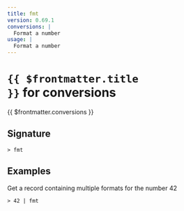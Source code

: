 ```yaml
---
title: fmt
version: 0.69.1
conversions: |
  Format a number
usage: |
  Format a number
---
```


# <code>{{ $frontmatter.title }}</code> for conversions

<div style='white-space: pre-wrap;margin-top: 10px'>{{ $frontmatter.conversions }}</div>

## Signature

```> fmt ```

## Examples

Get a record containing multiple formats for the number 42
```shell
> 42 | fmt
```
